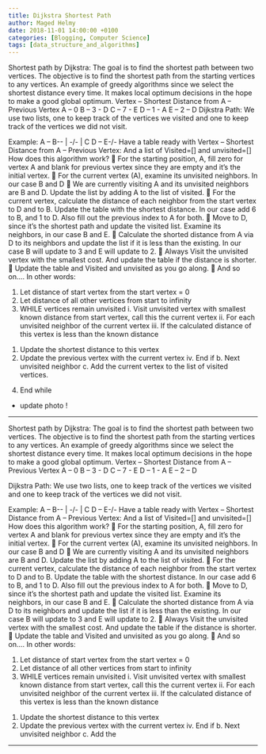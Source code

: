 ```yaml
---
title: Dijkstra Shortest Path
author: Maged Helmy
date: 2018-11-01 14:00:00 +0100
categories: [Blogging, Computer Science]
tags: [data_structure_and_algorithms]
---
```


Shortest path by Dijkstra: The goal is to find the shortest path between two vertices. The objective is to find the shortest path from the starting vertices to any vertices. An example of greedy algorithms since we select the shortest distance every time. It makes local optimum decisions in the hope to make a good global optimum.
Vertex – Shortest Distance from A – Previous Vertex
A – 0
B – 3 - D
C – 7 - E
D – 1 - A
E – 2 – D
Dijkstra Path: We use two lists, one to keep track of the vertices we visited and one to keep track of the vertices we did not visit.


Example:
A – B-\-
| -/- |    C
D – E-/-
Have a table ready with
Vertex – Shortest Distance from A – Previous Vertex:
And a list of Visited=[] and unvisited=[]
How does this algorithm work?
	For the starting position, A, fill zero for vertex A and blank for previous vertex since they are empty and it’s the initial vertex.
	For the current vertex (A), examine its unvisited neighbors. In our case B and D
	We are currently visiting A and its unvisited neighbors are B and D. Update the list by adding A to the list of visited.
	For the current vertex, calculate the distance of each neighbor from the start vertex to D and to B. Update the table with the shortest distance. In our case add 6 to B, and 1 to D. Also fill out the previous index to A for both.
	Move to D, since it’s the shortest path and update the visited list. Examine its neighbors, in our case B and E.
	Calculate the shorted distance from A via D to its neighbors and update the list if it is less than the existing. In our case B will update to 3 and E will update to 2.
	Always Visit the unvisited vertex with the smallest cost. And update the table if the distance is shorter.
	Update the table and Visited and unvisited as you go along.
	And so on….
In other words:
1)	Let distance of start vertex from the start vertex = 0
2)	Let distance of all other vertices from start to infinity
3)	WHILE vertices remain unvisited
i.	Visit unvisited vertex with smallest known distance from start vertex, call this the current vertex
ii.	For each unvisited neighbor of the current vertex
iii.	If the calculated distance of this vertex is less than the known distance
1.	Update the shortest distance to this vertex
2.	Update the previous vertex with the current vertex
iv.	End if
b.	Next unvisited neighbor
c.	Add the current vertex to the list of visited vertices.
4)	End while

- update photo !

----------------------
Shortest path by Dijkstra: The goal is to find the shortest path between two vertices. The objective is to find the shortest path from the starting vertices to any vertices. An example of greedy algorithms since we select the shortest distance every time. It makes local optimum decisions in the hope to make a good global optimum.
Vertex – Shortest Distance from A – Previous Vertex
A – 0
B – 3 - D
C – 7 - E
D – 1 - A
E – 2 – D

Dijkstra Path: We use two lists, one to keep track of the vertices we visited and one to keep track of the vertices we did not visit.


Example:
A – B-\-
| -/- |    C
D – E-/-
Have a table ready with
Vertex – Shortest Distance from A – Previous Vertex:
And a list of Visited=[] and unvisited=[]
How does this algorithm work?
	For the starting position, A, fill zero for vertex A and blank for previous vertex since they are empty and it’s the initial vertex.
	For the current vertex (A), examine its unvisited neighbors. In our case B and D
	We are currently visiting A and its unvisited neighbors are B and D. Update the list by adding A to the list of visited.
	For the current vertex, calculate the distance of each neighbor from the start vertex to D and to B. Update the table with the shortest distance. In our case add 6 to B, and 1 to D. Also fill out the previous index to A for both.
	Move to D, since it’s the shortest path and update the visited list. Examine its neighbors, in our case B and E.
	Calculate the shorted distance from A via D to its neighbors and update the list if it is less than the existing. In our case B will update to 3 and E will update to 2.
	Always Visit the unvisited vertex with the smallest cost. And update the table if the distance is shorter.
	Update the table and Visited and unvisited as you go along.
	And so on….
In other words:
1)	Let distance of start vertex from the start vertex = 0
2)	Let distance of all other vertices from start to infinity
3)	WHILE vertices remain unvisited
i.	Visit unvisited vertex with smallest known distance from start vertex, call this the current vertex
ii.	For each unvisited neighbor of the current vertex
iii.	If the calculated distance of this vertex is less than the known distance
1.	Update the shortest distance to this vertex
2.	Update the previous vertex with the current vertex
iv.	End if
b.	Next unvisited neighbor
c.	Add the
-----
